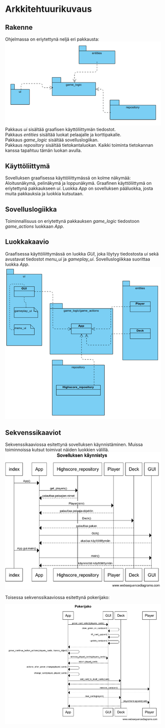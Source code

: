 <h1> Arkkitehtuurikuvaus </h1>

<h2>Rakenne</h2>

Ohjelmassa on eriytettynä neljä eri pakkausta: <br>
![Rakennekuvaus](./kuvat/rakennekuvaus.png)
<br>
Pakkaus <i>ui</i> sisältää graafisen käyttöliittymän tiedostot. <br>
Pakkaus <i>entities</i> sisältää luokat pelaajalle ja korttipakalle. <br>
Pakkaus <i>game_logic</i> sisältää sovelluslogiikan. <br>
Pakkaus <i>repository</i> sisältää tietokantaluokan. Kaikki toiminta tietokannan kanssa tapahtuu tämän luokan avulla.

<h2>Käyttöliittymä</h2>

Sovelluksen graafisessa käyttöliittymässä on kolme näkymää: Aloitusnäkymä, pelinäkymä ja loppunäkymä. Graafinen käyttöliittymä on eriytettynä pakkaukseen <i>ui</i>. 
Luokka <i>App</i> on sovelluksen pääluokka, josta muita pakkauksia ja luokkia kutsutaan.

<h2>Sovelluslogiikka</h2>
Toiminnallisuus on eriytettynä pakkauksen <i>game_logic</i> tiedostoon <i>game_actions</i> luokkaan <i>App</i>.

<h2> Luokkakaavio</h2>

Graafisessa käyttöliittymässä on luokka <i>GUI</i>, joka löytyy tiedostosta <i>ui</i> sekä avustavat tiedostot <i>menu_ui</i> ja <i>gameplay_ui</i>. Sovelluslogiikkaa suorittaa luokka <i>App</i>. <br>
![Luokkakaavio](./kuvat/luokkakaavio.png)

<h2> Sekvenssikaaviot </h2>

Sekvenssikaaviossa esitettynä sovelluksen käynnistäminen. Muissa toiminnoissa kutsut toimivat näiden luokkien välillä. <br>
![Sekvenssikaavio](./kuvat/sekvenssikaavio.png)

Toisessa sekvenssikaaviossa esitettynä pokerijako: <br>

![Sekvenssikaavio2](./kuvat/sekvenssikaavio2.png)
